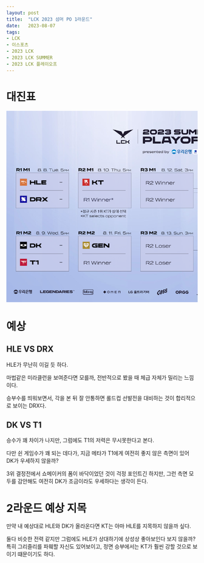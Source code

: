 ```yaml
---
layout: post
title:  "LCK 2023 섬머 PO 1라운드"
date:   2023-08-07
tags:
- LCK
- 이스포츠
- 2023 LCK
- 2023 LCK SUMMER
- 2023 LCK 플레이오프
---
```


# 대진표

![대진표](../img/2023/lck/summer_playoff_1r.png)

# 예상

## HLE VS DRX

HLE가 무난히 이길 듯 하다.

마법같은 미라클런을 보여준다면 모를까, 전반적으로 봤을 때 체급 자체가 밀리는 느낌이다.

승부수를 띄워보면서, 각을 본 뒤 잘 안통하면 롤드컵 선발전을 대비하는 것이 합리적으로 보이는 DRX다.

## DK VS T1

승수가 꽤 차이가 나지만, 그럼에도 T1의 저력은 무시못한다고 본다.

다만 쉰 게임수가 꽤 되는 데다가, 지금 메타가 T1에게 여전히 좋지 않은 측면이 있어 DK가 우세하지 않을까?

3위 결정전에서 쇼메이커의 폼이 바닥이었던 것이 걱정 포인트긴 하지만, 그런 측면 모두를 감안해도 여전히 DK가 조금이라도 우세하다는 생각이 든다.

# 2라운드 예상 지목

만약 내 예상대로 HLE와 DK가 올라온다면  KT는 아마 HLE를 지목하지 않을까 싶다.

둘다 비슷한 전력 같지만 그럼에도 HLE가 상대하기에 상성상 좋아보인다 보지 않을까? 특히 그리즐리를 파훼할 자신도 있어보이고, 정면 승부에서는 KT가 훨씬 강할 것으로 보이기 떄문이기도 하다.
